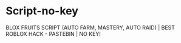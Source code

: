 # Script-no-key
BLOX FRUITS SCRIPT (AUTO FARM, MASTERY, AUTO RAID) | BEST ROBLOX HACK - PASTEBIN | NO KEY!
